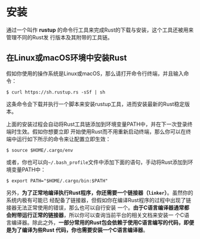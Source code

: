 安装
================================================================================
通过一个叫作 **rustup** 的命令行工具来完成Rust的下载与安装，这个工具还被用来管理不同的Rust发
行版本及其附带的工具链。

## 在Linux或macOS环境中安装Rust
假如你使用的操作系统是Linux或macOS，那么请打开命令行终端，并且输入命令：
```shell
$ curl https://sh.rustup.rs -sSf | sh
```
这条命令会下载并执行一个脚本来安装rustup工具，进而安装最新的Rust稳定版本。

上面的安装过程会自动将Rust工具链添加到环境变量PATH中，并在下一次登录终端时生效。假如你想要立即
开始使用Rust而不用重新启动终端，那么你可以在终端中运行如下所示的命令来让配置立即生效：
```shell
$ source $HOME/.cargo/env
```
或者，你也可以向`~/.bash_profile`文件中添加下面的语句，手动将Rust添加到环境变量PATH中：
```shell
$ export PATH="$HOME/.cargo/bin:$PATH"
```
另外，**为了正常地编译执行Rust程序，你还需要一个链接器（`linker`）**。虽然你的系统内极有可能已
经配备了链接器，但假如你在编译Rust程序的过程中出现了链接器无法正常使用的错误，那么也可以自行安装
一个。**由于C语言编译器通常都会附带运行正常的链接器**，所以你可以查询当前平台的相关文档来安装一
个C语言编译器。除此之外，**一部分常用的Rust包会依赖于使用C语言编写的代码，即便是为了编译为些Rust
代码，你也需要安装一个C语言编译器**。